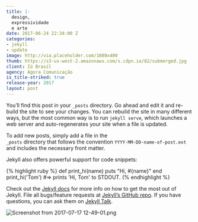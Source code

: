 ```yaml
---
title: |-
  design,
  expressividade
  e arte
date: 2017-06-24 22:34:00 Z
categories:
- jekyll
- update
image: http://via.placeholder.com/1080x400
thumb: https://s3-us-west-2.amazonaws.com/s.cdpn.io/82/submerged.jpg
client: Ió Brasil
agency: Agora Comunicação
is_title-striked: true
release-year: 2017
layout: post
---
```


You’ll find this post in your `_posts` directory. Go ahead and edit it and re-build the site to see your changes. You can rebuild the site in many different ways, but the most common way is to run `jekyll serve`, which launches a web server and auto-regenerates your site when a file is updated.

To add new posts, simply add a file in the  
 `_posts` directory that follows the convention `YYYY-MM-DD-name-of-post.ext` and includes the necessary front matter. 

Jekyll also offers powerful support for code snippets:

{% highlight ruby %}
def print_hi(name)
  puts "Hi, #{name}"
end
print_hi('Tom')
#=> prints 'Hi, Tom' to STDOUT.
{% endhighlight %}

Check out the [Jekyll docs][jekyll-docs] for more info on how to get the most out of Jekyll. File all bugs/feature requests at [Jekyll’s GitHub repo][jekyll-gh]. If you have questions, you can ask them on [Jekyll Talk][jekyll-talk].

[jekyll-docs]: https://jekyllrb.com/docs/home
[jekyll-gh]:   https://github.com/jekyll/jekyll
[jekyll-talk]: https://talk.jekyllrb.com/

![Screenshot from 2017-07-17 12-49-01.png](/uploads/Screenshot%20from%202017-07-17%2012-49-01.png)
